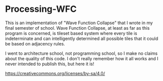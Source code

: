 # Processing-WFC
This is an implementation of "Wave Function Collapse" that I wrote in my final semester of school.
Wave Function Collapse, at least as far as this program is concerned, is tileset based system where every tile is indeterminate and can intelligently determined all possible tiles that it could be based on adjacency rules.


I went to architecture school, not programming school, so I make no claims about the quality of this code.
I don't really remember how it all works and I never intended to publish this, but here it is!


https://creativecommons.org/licenses/by-sa/4.0/
